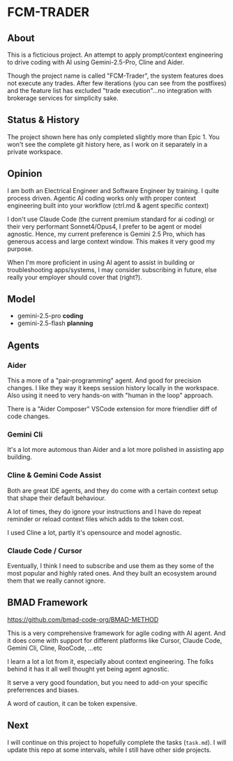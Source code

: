 # FCM-TRADER

## About

This is a ficticious project. An attempt to apply prompt/context engineering to drive coding with AI using Gemini-2.5-Pro, Cline and Aider.

Though the project name is called "FCM-Trader", the system features does not execute any trades. After few iterations (you can see from the postfixes) and the feature list has excluded "trade execution"...no integration with brokerage services for simplicity sake.

## Status & History

The project shown here has only completed slightly more than Epic 1. You won't see the complete git history here, as I work on it separately in a private workspace.

## Opinion

I am both an Electrical Engineer and Software Engineer by training. I quite process driven. Agentic AI coding works only with proper context engineering built into your workflow (ctrl.md & agent specific context)

I don't use Claude Code (the current premium standard for ai coding) or their very performant Sonnet4/Opus4, I prefer to be agent or model agnostic. Hence, my current preference is Gemini 2.5 Pro, which has generous access and large context window. This makes it very good my purpose.

When I'm more proficient in using AI agent to assist in building or troubleshooting apps/systems, I may consider subscribing in future, else really your employer should cover that (right?).

## Model
- gemini-2.5-pro **coding**
- gemini-2.5-flash **planning**

## Agents

### Aider
This a more of a "pair-programming" agent. And good for precision changes. I like they way it keeps session history locally in the workspace. Also using it need to very hands-on with "human in the loop" approach.

There is a "Aider Composer" VSCode extension for more friendlier diff of code changes.

### Gemini Cli
It's a lot more automous than Aider and a lot more polished in assisting app building.

### Cline & Gemini Code Assist
Both are great IDE agents, and they do come with a certain context setup that shape their default behaviour.

A lot of times, they do ignore your instructions and I have do repeat reminder or reload context files which adds to the token cost.

I used Cline a lot, partly it's opensource and model agnostic.

### Claude Code / Cursor

Eventually, I think I need to subscribe and use them as they some of the most popular and highly rated ones. And they built an ecosystem around them that we really cannot ignore.

## **BMAD** Framework

https://github.com/bmad-code-org/BMAD-METHOD

This is a very comprehensive framework for agile coding with AI agent. And it does come with support for different platforms like Cursor, Claude Code, Gemini Cli, Cline, RooCode, ...etc

I learn a lot a lot from it, especially about context engineering. The folks behind it has it all well thought yet being agent agnostic.

It serve a very good foundation, but you need to add-on your specific preferrences and biases.

A word of caution, it can be token expensive.


## Next
I will continue on this project to hopefully complete the tasks (`task.md`). I will update this repo at some intervals, while I still have other side projects.

